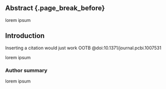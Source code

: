 ## Abstract {.page_break_before}

lorem ipsum

## Introduction

Inserting a citation would just work OOTB @doi:10.1371/journal.pcbi.1007531

lorem ipsum

<!-- If required... -->

### Author summary

lorem ipsum

<!-- If required... -->
